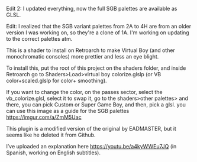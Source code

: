 Edit 2: I updated everything, now the full SGB palettes are available as GLSL.

Edit: I realized that the SGB variant palettes from 2A to 4H are from an older version I was working on, so they're a clone of 1A. I'm working on updating to the correct palettes atm.




﻿This is a shader to install on Retroarch to make Virtual Boy (and other monochromatic consoles) more prettier and less an eye blight.

To install this, put the root of this project on the shaders folder, and inside Retroarch go to Shaders>Load>virtual boy colorize.glslp (or VB color+scaled.glslp for color+ smoothing).

If you want to change the color, on the passes sector, select the vb\_colorize.glsl, select it to swap it, go to the shaders>other palettes> and there, you can pick Custom or Super Game Boy, and then, pick a glsl. 
you can use this image as a guide for the SGB palettes https://imgur.com/a/ZmM5Uac

This plugin is a modified version of the original by EADMASTER, but it seems like he deleted it from Github.

I’ve uploaded an explanation here https://youtu.be/a4kyWWEu7JQ (in Spanish, working on English subtitles).
